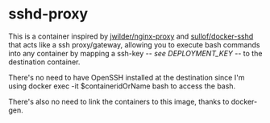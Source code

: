 # sshd-proxy

This is a container inspired by [jwilder/nginx-proxy](https://github.com/jwilder/nginx-proxy) and [sullof/docker-sshd](https://github.com/sullof/docker-sshd) that acts like a ssh proxy/gateway, allowing you to execute bash commands into any container by mapping a ssh-key -- *see DEPLOYMENT_KEY* -- to the destination container.

There's no need to have OpenSSH installed at the destination since I'm using docker exec -it $containeridOrName bash to access the bash.

There's also no need to link the containers to this image, thanks to docker-gen.
